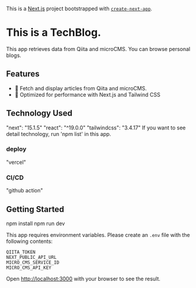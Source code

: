 This is a [Next.js](https://nextjs.org) project bootstrapped with [`create-next-app`](https://nextjs.org/docs/app/api-reference/cli/create-next-app).

# This is a TechBlog.
This app retrieves data from Qiita and microCMS.
You can browse personal blogs.

## Features
 - 📝  Fetch and display articles from Qiita and microCMS.
 - 🚀 Optimized for performance with Next.js and Tailwind CSS


## Technology Used
  "next": "15.1.5"
  "react": "^19.0.0"
  "tailwindcss": "3.4.17"
If you want to see detail technology, run 'npm list' in this app.
  ### deploy
  "vercel"
  ### CI/CD
  "github action"


## Getting Started
npm install
npm run dev

This app requires environment variables.
Please create an `.env` file with the following contents:
```
QIITA_TOKEN
NEXT_PUBLIC_API_URL
MICRO_CMS_SERVICE_ID
MICRO_CMS_API_KEY
```

Open [http://localhost:3000](http://localhost:3000) with your browser to see the result.

